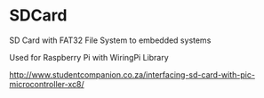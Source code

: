 # SDCard
SD Card with FAT32 File System to embedded systems

Used for Raspberry Pi with WiringPi Library

http://www.studentcompanion.co.za/interfacing-sd-card-with-pic-microcontroller-xc8/

